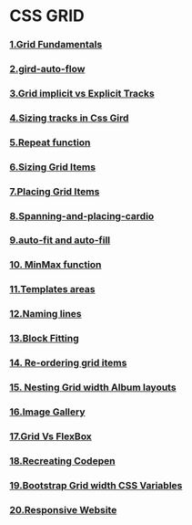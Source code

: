 # CSS GRID

### [1.Grid Fundamentals](/grid-fundamentals)

### [2.gird-auto-flow](/git-auto-flow)

### [3.Grid implicit vs Explicit Tracks](/implicit-and-explicit)

### [4.Sizing tracks in Css Gird](/sizing-tracks)

### [5.Repeat function](/use-repeat-function)

### [6.Sizing Grid Items](/sizing-grid-items)

### [7.Placing Grid Items](/placing-grid-items)

### [8.Spanning-and-placing-cardio](/spanning-and-placing-cardio)

### [9.auto-fit and auto-fill](/auto-fit-and-auto-fill)

### [10. MinMax function](/min-max)

### [11.Templates areas](/template-areas)

### [12.Naming lines](/naming-lines)

### [13.Block Fitting](/block-fitting)

### [14. Re-ordering grid items](/re-ordering)

### [15. Nesting Grid width Album layouts](/album-layouts)

### [16.Image Gallery](/image-gallery)

### [17.Grid Vs FlexBox](/flexbox-grid)

### [18.Recreating Codepen](/codepen)

### [19.Bootstrap Grid width CSS Variables](/bootstrap-grid)

### [20.Responsive Website](/responsive-website)
